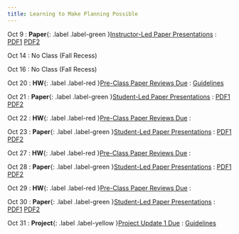```yaml
---
title: Learning to Make Planning Possible
---
```


Oct 9
: **Paper**{: .label .label-green }[Instructor-Led Paper Presentations](#)
  : [PDF1](#) [PDF2](#)

Oct 14
: No Class (Fall Recess)

Oct 16
: No Class (Fall Recess)

Oct 20
: **HW**{: .label .label-red }[Pre-Class Paper Reviews Due](#)
  : [Guidelines](#)

Oct 21
: **Paper**{: .label .label-green }[Student-Led Paper Presentations](#)
  : [PDF1](#) [PDF2](#)

Oct 22
: **HW**{: .label .label-red }[Pre-Class Paper Reviews Due](#)
  : [](#)

Oct 23
: **Paper**{: .label .label-green }[Student-Led Paper Presentations](#)
  : [PDF1](#) [PDF2](#)

Oct 27
: **HW**{: .label .label-red }[Pre-Class Paper Reviews Due](#)
  : [](#)

Oct 28
: **Paper**{: .label .label-green }[Student-Led Paper Presentations](#)
  : [PDF1](#) [PDF2](#)

Oct 29
: **HW**{: .label .label-red }[Pre-Class Paper Reviews Due](#)
  : [](#)

Oct 30
: **Paper**{: .label .label-green }[Student-Led Paper Presentations](#)
  : [PDF1](#) [PDF2](#)

Oct 31
: **Project**{: .label .label-yellow }[Project Update 1 Due](#)
  : [Guidelines](#)
